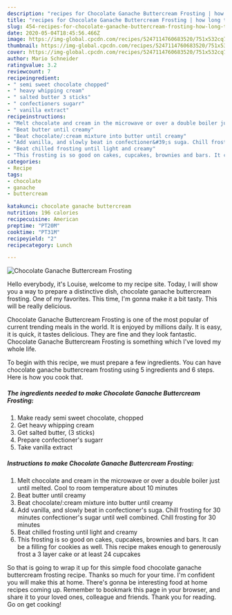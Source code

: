 ```yaml
---
description: "recipes for Chocolate Ganache Buttercream Frosting | how long to bake Chocolate Ganache Buttercream Frosting"
title: "recipes for Chocolate Ganache Buttercream Frosting | how long to bake Chocolate Ganache Buttercream Frosting"
slug: 454-recipes-for-chocolate-ganache-buttercream-frosting-how-long-to-bake-chocolate-ganache-buttercream-frosting
date: 2020-05-04T18:45:56.466Z
image: https://img-global.cpcdn.com/recipes/5247114760683520/751x532cq70/chocolate-ganache-buttercream-frosting-recipe-main-photo.jpg
thumbnail: https://img-global.cpcdn.com/recipes/5247114760683520/751x532cq70/chocolate-ganache-buttercream-frosting-recipe-main-photo.jpg
cover: https://img-global.cpcdn.com/recipes/5247114760683520/751x532cq70/chocolate-ganache-buttercream-frosting-recipe-main-photo.jpg
author: Mario Schneider
ratingvalue: 3.2
reviewcount: 7
recipeingredient:
- " semi sweet chocolate chopped"
- " heavy whipping cream"
- " salted butter 3 sticks"
- " confectioners sugarr"
- " vanilla extract"
recipeinstructions:
- "Melt chocolate and cream in the microwave or over a double boiler just until melted. Cool to room temperature about 10 minutes"
- "Beat butter until creamy"
- "Beat chocolate/:cream mixture into butter until creamy"
- "Add vanilla, and slowly beat in confectioner&#39;s suga. Chill frosting for 30 minutes confectioner&#39;s sugar until well combined. Chill frosting for 30 minutes"
- "Beat chilled frosting until light and creamy"
- "This frosting is so good on cakes, cupcakes, brownies and bars. It can be a filling for cookies as well. This recipe makes enough to generously frost a 3 layer cake or at least 24 cupcakes"
categories:
- Recipe
tags:
- chocolate
- ganache
- buttercream

katakunci: chocolate ganache buttercream 
nutrition: 196 calories
recipecuisine: American
preptime: "PT20M"
cooktime: "PT31M"
recipeyield: "2"
recipecategory: Lunch

---
```



![Chocolate Ganache Buttercream Frosting](https://img-global.cpcdn.com/recipes/5247114760683520/751x532cq70/chocolate-ganache-buttercream-frosting-recipe-main-photo.jpg)

Hello everybody, it's Louise, welcome to my recipe site. Today, I will show you a way to prepare a distinctive dish, chocolate ganache buttercream frosting. One of my favorites. This time, I'm gonna make it a bit tasty. This will be really delicious.

Chocolate Ganache Buttercream Frosting is one of the most popular of current trending meals in the world. It is enjoyed by millions daily. It is easy, it is quick, it tastes delicious. They are fine and they look fantastic. Chocolate Ganache Buttercream Frosting is something which I've loved my whole life.




To begin with this recipe, we must prepare a few ingredients. You can have chocolate ganache buttercream frosting using 5 ingredients and 6 steps. Here is how you cook that.

<!--inarticleads1-->

##### The ingredients needed to make Chocolate Ganache Buttercream Frosting:

1. Make ready  semi sweet chocolate, chopped
1. Get  heavy whipping cream
1. Get  salted butter, (3 sticks)
1. Prepare  confectioner&#39;s sugarr
1. Take  vanilla extract




<!--inarticleads2-->

##### Instructions to make Chocolate Ganache Buttercream Frosting:

1. Melt chocolate and cream in the microwave or over a double boiler just until melted. Cool to room temperature about 10 minutes
1. Beat butter until creamy
1. Beat chocolate/:cream mixture into butter until creamy
1. Add vanilla, and slowly beat in confectioner&#39;s suga. Chill frosting for 30 minutes confectioner&#39;s sugar until well combined. Chill frosting for 30 minutes
1. Beat chilled frosting until light and creamy
1. This frosting is so good on cakes, cupcakes, brownies and bars. It can be a filling for cookies as well. This recipe makes enough to generously frost a 3 layer cake or at least 24 cupcakes




So that is going to wrap it up for this simple food chocolate ganache buttercream frosting recipe. Thanks so much for your time. I'm confident you will make this at home. There's gonna be interesting food at home recipes coming up. Remember to bookmark this page in your browser, and share it to your loved ones, colleague and friends. Thank you for reading. Go on get cooking!
